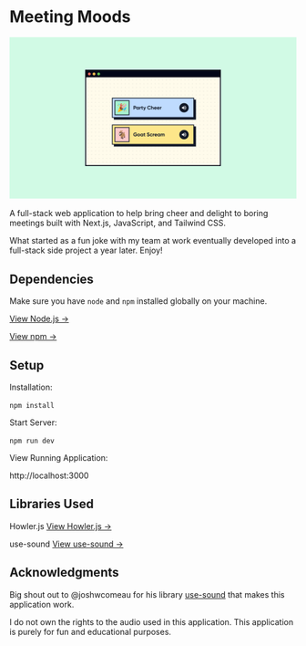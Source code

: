 # Meeting Moods

![Cover image of the Meeting Moods homepage](/public/readme-cover.png)

A full-stack web application to help bring cheer and delight to boring meetings built with Next.js, JavaScript, and Tailwind CSS.

What started as a fun joke with my team at work eventually developed into a full-stack side project a year later. Enjoy!

## Dependencies

Make sure you have `node` and `npm` installed globally on your machine.

[View Node.js →](https://nodejs.org/en/download)

[View npm →](https://docs.npmjs.com/downloading-and-installing-node-js-and-npm)

## Setup

Installation:

`npm install`

Start Server:

`npm run dev`

View Running Application:

http://localhost:3000

## Libraries Used

Howler.js
[View Howler.js →](https://howlerjs.com/)

use-sound
[View use-sound →](https://github.com/joshwcomeau/use-sound)

## Acknowledgments

Big shout out to @joshwcomeau for his library [use-sound](https://github.com/joshwcomeau/use-sound) that makes this application work.

I do not own the rights to the audio used in this application. This application is purely for fun and educational purposes.
